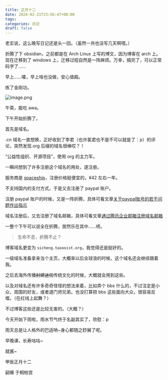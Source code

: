 ```yaml
---
title: 正月十二
date: 2024-02-21T23:56:47+08:00
tags: 
categories: 日记
draft: false
---
```

老实说，这么晚写日记还是头一回。（虽然一共也没写几天啊喂。）

折腾了下 obsidian，之前都是在 Arch Linux 上写的博文，因为博客在 arch 上。现在迁移到了 windows 上，迁移过程自然是一阵麻烦。万幸，搞完了，可以正常码字了……

早上……嚯，早上啥也没做，安心值殿。

练了金刚功。

![image.png](https://cdn.jsdelivr.net/gh/luo029/blogimage@main/24%200222%200011%2028.png)

午斋，能吃 awa。

下午开始折腾了。

首先是域名。

.cn 域名一直想换，正好收到了李君（也许氯君也不是不可以就是了：p）的评论，突然发现.org 后缀的域名很棒哎？！

“公益性组织、开源项目”，使用 org 的主力军。

一瞬间想到了许多注册这个域名的用处，遂注册。

服务商是 [spaceship](https://www.spaceship.com/)，注册价格挺便宜的，¥42 左右一年。

不支持国内的支付方式，于是又去注册了 paypal 账户。

注册 paypal 账户的时候，又是一阵折腾，具体可看文章[关于paypal账号的若干问题作出指示](https://sicheng.taoooist.org/posts/program/%E5%85%B3%E4%BA%8Epaypal%E8%B4%A6%E5%8F%B7%E7%9A%84%E8%8B%A5%E5%B9%B2%E9%97%AE%E9%A2%98%E4%BD%9C%E5%87%BA%E6%8C%87%E7%A4%BA/)

域名注册后，又去注册了域名邮箱，具体可看文章[通过腾讯企业邮箱注册域名邮箱](https://sicheng.taoooist.org/posts/program/%E9%80%9A%E8%BF%87%E8%85%BE%E8%AE%AF%E4%BC%81%E4%B8%9A%E9%82%AE%E7%AE%B1%E6%B3%A8%E5%86%8C%E5%9F%9F%E5%90%8D%E9%82%AE%E7%AE%B1/)

一整个下午可以说全在折腾，居然乐在其中……啧。

> 生命不息，折腾不止？

博客域名更变为 `sicheng.taoooist.org`，我觉得还是挺好的。

一级域名准备拿来当个主页，大概率以后全球浪的时候，这个域名还会继续跟着我。

之后去海外传播~~封建迷信~~传统文化的时候，大概就会用到这些。

以及对域名还有许多奇奇怪怪的想法来着，比如弄个 bbs 什么的，不过注定是小众，周围的好友，或者道门师兄弟。也没打算把 bbs 这些面向大众，很容易反噬。（在红线上起舞？）

不过博客这些还是比较无害的。（大概？）

今天开始下雨啦，雨水节气终于名副其实了，欣慰：p

雨天总是让人格外的巴适呐~身心都随之舒展了呢。

早晚课，长寿咕咕~

就酱~

甲辰正月十二

嗣檙 于桐柏宫
